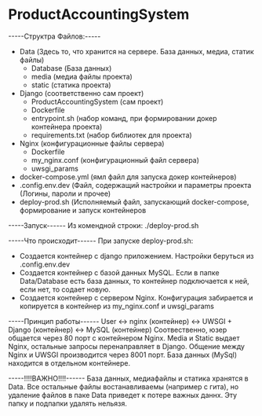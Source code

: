 # ProductAccountingSystem

-----Структра Файлов:-----
- Data (Здесь то, что хранится на сервере. База данных, медиа, статик файлы)
    - Database (База данных)
    - media (медиа файлы проекта)
    - static (статика проекта)
- Django (соответственно сам проект)
    - ProductAccountingSystem (сам проект)
    - Dockerfile
    - entrypoint.sh (набор команд, при формировании докер контейнера проекта)
    - requirements.txt (набор библиотек для проекта)
- Nginx (конфигурационные файлы сервера)
    - Dockerfile
    - my_nginx.conf (конфигурационный файл сервера)
    - uwsgi_params
- docker-compose.yml (ямл файл для запуска докер контейнеров)
- .config.env.dev (Файл, содержащий настройки и параметры проекта (Логины, пароли и прочее)
- deploy-prod.sh (Исполняемый файл, запускающий docker-compose, формирование и запуск контейнеров

-----Запуск------
Из комендной строки: ./deploy-prod.sh 

-----Что происходит------
При запуске deploy-prod.sh:
- Создается контейнер c django приложением. Настройки беруться из .config.env.dev
- Создается контейнер с базой данных MySQL. Если в папке Data/Database есть база данных, то контейнер подключается к ней, если нет, то содает новую.
- Создается контейнер с сервером Nginx. Конфигурация забирается и копируется в контейнер из my_nginx.conf и uwsgi_params

-----Принцип работы------
User <-> nginx (контейнер) <-> UWSGI + Django (контейнер)  <-> MySQL (контейнер)
Соотвественно, юзер общается через 80 порт с контейнером Nginx. Media и Static выдает Nginx, остальные запросы перенаправляет в Django. Общение между Nginx и UWSGI производится через 8001 порт. База данных (MySql) находится в отдельном контейнере.


-----!!!!ВАЖНО!!!!------
База данных, медиафайлы и статика хранятся в Data. Все остальные файлы востанавливаемы (например с гита), но удаление файлов в паке Data приведет к потере важных даннх. Эту папку и подпапки удалять нельязя.

